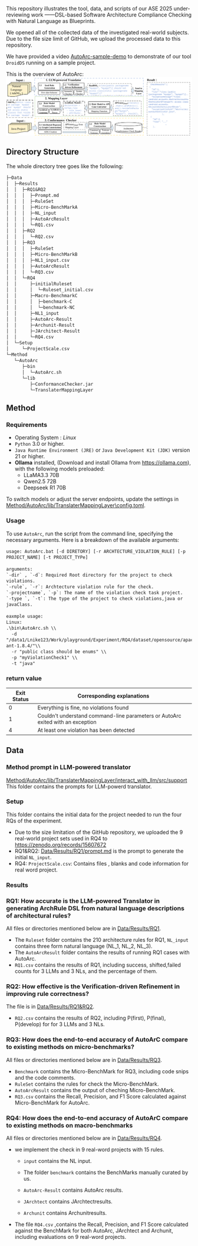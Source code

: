 This repository illustrates the tool, data, and scripts of our ASE 2025 under-reviewing work ——DSL-based Software Architecture Compliance Checking with Natural Language as Blueprints.

 We opened all of the collected data of the investigated real-world subjects. Due to the file size limit of GitHub, we upload the processed data to this repository. 

We have provided a video [AutoArc-sample-demo](Data/Setup/AutoArc-sample-demo.mov)  to demonstrate of our tool `DroidDS` running on a sample project.

This is the overview of AutoArc:![overview of AutoArc](Data/Setup/3.1AutoArcOverview.png)

## Directory Structure

The whole directory tree goes like the following: 

```
├─Data
│  ├─Results
│  │  ├─RQ1&RQ2
│  │  │  ├─Prompt.md
│  │  │  ├─RuleSet
│  │  │  ├─Micro-BenchMarkA 
│  │  │  ├─NL_input
│  │  │  ├─AutoArcResult
│  │  │  └─RQ1.csv 
│  │  ├─RQ2
│  │  │  └─RQ2.csv
│  │  ├─RQ3
│  │  │  ├─RuleSet
│  │  │  ├─Micro-BenchMarkB
│  │  │  ├─NL1_input.csv
│  │  │  ├─AutoArcResult
│  │  │  └─RQ3.csv
│  │  └─RQ4
│  │     ├─initialRuleset
│  │     │  └─Ruleset_initial.csv
│  │     ├─Macro-BenchmarkC
│  │     │  ├─benchmark-C
│  │     │  └─benchmark-NC
│  │     ├─NL1_input
│  │     ├─AutoArc-Result
│  │     ├─Archunit-Result
│  │     ├─JArchitect-Result 
│  │     └─RQ4.csv
│  └─Setup
│     └─ProjectScale.csv
└─Method
   └─AutoArc
      ├─bin
      │  └─AutoArc.sh
      └─lib
         ├─ConformanceChecker.jar
         └─TranslaterMappingLayer

```



## Method

### Requirements 

-  Operating System : *Linux*
- `Python` 3.0 or higher.
- `Java Runtime Environment (JRE)` or `Java Development Kit (JDK)` version 21 or higher.
- **Ollama** installed,  (Download and install Ollama from https://ollama.com), with the following models preloaded:
  - LLaMA3.3 70B
  - Qwen2.5 72B
  - Deepseek R1 70B

To switch models or adjust the server endpoints, update the settings in [Method/AutoArc/lib/TranslaterMappingLayer\config.toml](Method/AutoArc/lib/TranslaterMappingLayer\config.toml).

### Usage

To use `AutoArc`, run the script from the command line, specifying the necessary arguments. Here is a breakdown of the available arguments:

```less
usage: AutoArc.bat [-d DIRETORY] [-r ARCHTECTURE_VIOLATION_RULE] [-p PROJECT_NAME] [-t PROJECT_TYPe] 

arguments:
`-dir` , `-d`: Required Root directory for the project to check violations.
`-rule`, `-r`: Archtecture violation rule for the check.
`-projectname`, `-p`: The name of the violation check task project.
`-type `, `-t`: The type of the project to check violations,java or javaClass.

eaxmple usage:
Linux:
.\bin\AutoArc.sh \\
  -d "/data1/Lnike123/Work/playground/Experiment/RQ4/dataset/opensource/apache-ant-1.8.4/"\\
  -r "public class should be enums" \\
  -p "myViolationCheck1" \\
  -t "java"
```

### return value

| Exit Status | Corresponding explanations                                   |
| ----------- | ------------------------------------------------------------ |
| 0           | Everything is fine, no violations found                      |
| 1           | Couldn't understand command-line parameters or AutoArc exited with an exception |
| 4           | At least one violation has been detected                     |

## Data

### Method prompt in LLM-powered translator

[Method/AutoArc/lib/TranslaterMappingLayer/interact_with_llm/src/support](Method/AutoArc/lib/TranslaterMappingLayer/interact_with_llm/src/support) This folder contains the prompts for LLM-powerd translator.

### Setup

This folder contains the initial data for the project needed to run the four RQs of the experiment.

- Due to the size limitation of the GitHub repository, we uploaded the 9 real-world project sets used in RQ4 to https://zenodo.org/records/15607672
- RQ1&RQ2: [Data/Results/RQ1/prompt.md](Data/Results/RQ1/prompt.md) is the prompt to generate the initial `NL_input`.
- RQ4: `ProjectScale.csv`: Contains files , blanks and code information for real word project.

### Results

### RQ1: How accurate is the LLM-powered Translator  in generating ArchRule DSL from natural language descriptions of architectural rules? 

All files or directories mentioned below are in [Data/Results/RQ1](Data/Results/RQ1).  

- The  `Ruleset` folder contains the 210 architecture rules for RQ1, `NL_input` contains three form natural language (NL_1, NL_2, NL_3).
- The `AutoArcResult` folder contains the results of running RQ1 cases with AutoArc.
- `RQ1.csv` contains the results of RQ1, including success, shifted,failed counts for 3 LLMs and 3 NLs, and the percentage of them.

### RQ2: How effective is the Verification-driven Refinement in improving rule correctness?

The file is in [Data/Results/RQ1&RQ2](Data/Results/RQ2).

- `RQ2.csv`  contains the results of RQ2, including P(first), P(final), P(develop) for for 3 LLMs and 3 NLs.

### RQ3: How does the end-to-end accuracy of AutoArC compare to existing methods on micro-benchmarks?

All files or directories mentioned below are in [Data/Results/RQ3](Data/Results/RQ3).

- `Benchmark`  contains the Micro-BenchMark for RQ3, including code snips and the code comments.
- `RuleSet` contains the rules for check the Micro-BenchMark.
- `AutoArcResult` contains the output of  cheching Micro-BenchMark.
- `RQ3.csv`  contains the Recall, Precision, and F1 Score calculated against Micro-BenchMark for AutoArc.

### RQ4: How does the end-to-end accuracy of AutoArC compare to existing methods on macro-benchmarks

All files or directories mentioned below are in [Data/Results/RQ4](Data/Results/RQ4). 

- we implement the check in 9 real-word projects with 15 rules.

  - `input` contains the NL input.

  - The folder  `benchmark`  contains the BenchMarks manually curated by us.

  - `AutoArc-Result` contains AutoArc results.

  - `JArchtect` contains JArchtectresults.

  - `Archunit` contains Archunitresults.

- The file `RQ4.csv` ,contains  the Recall, Precision, and F1 Score calculated against the BenchMark for both AutoArc, JArchtect and Archunit, including evaluations on 9 real-word projects.



